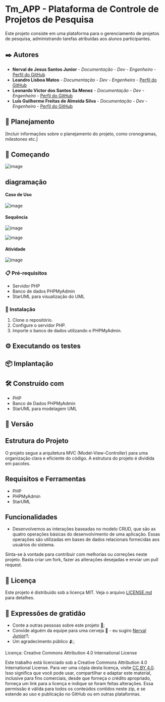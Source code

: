 # Tm_APP - Plataforma de Controle de Projetos de Pesquisa

Este projeto consiste em uma plataforma para o gerenciamento de projetos de pesquisa, administrando tarefas atribuídas aos alunos participantes.

## ✒️ Autores

* **Nerval de Jesus Santos Junior** - *Documentação - Dev - Engenheiro* - [Perfil do GitHub](https://github.com/nervaljunior)
* **Leandro Lisboa Matos** - *Documentação - Dev - Engenheiro* - [Perfil do GitHub]()
* **Leonardo Victor dos Santos Sa Menez** - *Documentação - Dev - Engenheiro* - [Perfil do GitHub]()
* **Luís Guilherme Freitas de Almeida Silva** - *Documentação - Dev - Engenheiro* - [Perfil do GitHub]()

## 📌 Planejamento

[Incluir informações sobre o planejamento do projeto, como cronogramas, milestones etc.]

## 🚀 Começando

![image](https://github.com/nervaljunior/Tm_APP/assets/108685222/3ba78979-8ccf-43c3-adff-0f2b4b1940f6)

## diagramação 

#### Caso de Uso
![image](https://github.com/nervaljunior/Tm_APP/assets/108685222/e5595794-6143-4e0a-9d93-1520077fc02d)

#### Sequência
![image](https://github.com/nervaljunior/Tm_APP/assets/108685222/71fb01be-f888-475e-b75f-3e9519760788)

![image](https://github.com/nervaljunior/Tm_APP/assets/108685222/0f9872d0-f640-4062-9065-d5ea9fbfa8ec)

#### Atividade
![image](https://github.com/nervaljunior/Tm_APP/assets/108685222/d5e54d51-a00e-4fe9-bfdf-6ac87ce23c50)

### 📋 Pré-requisitos

- Servidor PHP
- Banco de dados PHPMyAdmin
- StarUML para visualização do UML

### 🔧 Instalação

1. Clone o repositório.
2. Configure o servidor PHP.
3. Importe o banco de dados utilizando o PHPMyAdmin.

## ⚙️ Executando os testes



## 📦 Implantação



## 🛠️ Construído com

- PHP
- Banco de Dados PHPMyAdmin
- StarUML para modelagem UML

## 📌 Versão



## Estrutura do Projeto

O projeto segue a arquitetura MVC (Model-View-Controller) para uma organização clara e eficiente do código. A estrutura do projeto é dividida em pacotes.

## Requisitos e Ferramentas

- PHP
- PHPMyAdmin
- StarUML

## Funcionalidades

- Desenvolvemos as interações baseadas no modelo CRUD, que são as quatro operações básicas do desenvolvimento de uma aplicação. Essas operações são utilizadas em bases de dados relacionais fornecidas aos usuários do sistema.

Sinta-se à vontade para contribuir com melhorias ou correções neste projeto. Basta criar um fork, fazer as alterações desejadas e enviar um pull request.

## 📄 Licença

Este projeto é distribuído sob a licença MIT. Veja o arquivo [LICENSE.md](https://github.com/nervaljunior/Tm_APP/blob/main/LICENSE.md) para detalhes.

## 🎁 Expressões de gratidão

* Conte a outras pessoas sobre este projeto 📢;
* Convide alguém da equipe para uma cerveja 🍺 - eu sugiro [Nerval Junior](https://github.com/nervaljunior)!!;
* Um agradecimento público 🫂;

Licença: Creative Commons Attribution 4.0 International License

Este trabalho está licenciado sob a Creative Commons Attribution 4.0 International License. Para ver uma cópia desta licença, visite [CC BY 4.0](https://creativecommons.org/licenses/by/4.0/legalcode.en). Isso significa que você pode usar, compartilhar e adaptar este material, inclusive para fins comerciais, desde que forneça o crédito apropriado, forneça um link para a licença e indique se foram feitas alterações. Essa permissão é válida para todos os conteúdos contidos neste zip, e se estende ao uso e publicação no GitHub ou em outras plataformas.
